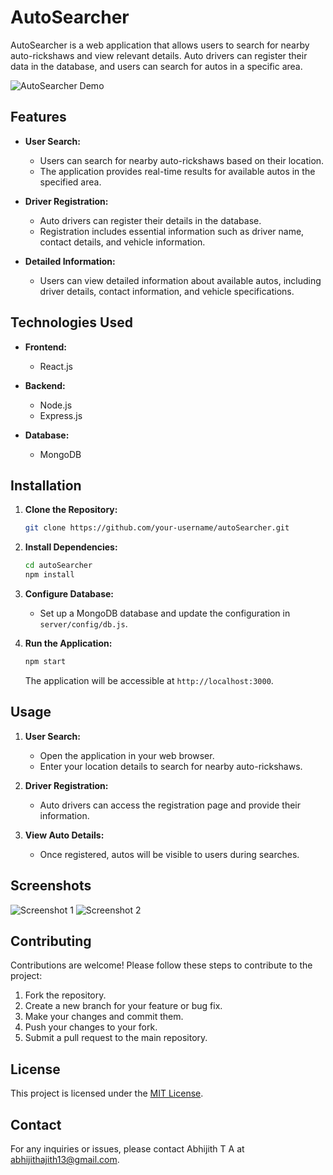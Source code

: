 # AutoSearcher

AutoSearcher is a web application that allows users to search for nearby auto-rickshaws and view relevant details. Auto drivers can register their data in the database, and users can search for autos in a specific area.

![AutoSearcher Demo](/Auto_Searcher.png)

## Features

- **User Search:**
  - Users can search for nearby auto-rickshaws based on their location.
  - The application provides real-time results for available autos in the specified area.

- **Driver Registration:**
  - Auto drivers can register their details in the database.
  - Registration includes essential information such as driver name, contact details, and vehicle information.

- **Detailed Information:**
  - Users can view detailed information about available autos, including driver details, contact information, and vehicle specifications.

## Technologies Used

- **Frontend:**
  - React.js

- **Backend:**
  - Node.js
  - Express.js

- **Database:**
  - MongoDB

## Installation

1. **Clone the Repository:**
   ```bash
   git clone https://github.com/your-username/autoSearcher.git
   ```

2. **Install Dependencies:**
   ```bash
   cd autoSearcher
   npm install
   ```

3. **Configure Database:**
   - Set up a MongoDB database and update the configuration in `server/config/db.js`.

4. **Run the Application:**
   ```bash
   npm start
   ```

   The application will be accessible at `http://localhost:3000`.

## Usage

1. **User Search:**
   - Open the application in your web browser.
   - Enter your location details to search for nearby auto-rickshaws.

2. **Driver Registration:**
   - Auto drivers can access the registration page and provide their information.

3. **View Auto Details:**
   - Once registered, autos will be visible to users during searches.

## Screenshots

![Screenshot 1](/path/to/screenshots/screenshot1.png)
![Screenshot 2](/path/to/screenshots/screenshot2.png)

## Contributing

Contributions are welcome! Please follow these steps to contribute to the project:

1. Fork the repository.
2. Create a new branch for your feature or bug fix.
3. Make your changes and commit them.
4. Push your changes to your fork.
5. Submit a pull request to the main repository.

## License

This project is licensed under the [MIT License](LICENSE).

## Contact

For any inquiries or issues, please contact Abhijith T A at abhijithajith13@gmail.com.
